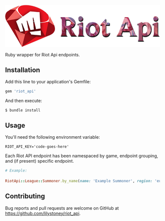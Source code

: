![Riot API Logo](./docs/logo.png)

Ruby wrapper for Riot Api endpoints.

## Installation

Add this line to your application's Gemfile:

```ruby
gem 'riot_api'
```

And then execute:

    $ bundle install


## Usage

You'll need the following environment variable:

```
RIOT_API_KEY='code-goes-here'
```

Each Riot API endpoint has been namespaced by game, endpoint grouping, and (if present) specific endpoint.

```ruby
# Example:

RiotApi::League::Summoner.by_name(name: 'Example Summoner', region: 'euw1')
```

## Contributing

Bug reports and pull requests are welcome on GitHub at https://github.com/lilystoney/riot_api.
